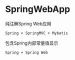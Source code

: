 # SpringWebApp

纯注解Spring Web应用

    Spring + SpringMVC + Mybatis
    
包含Spring内部常量值显示

    Spring + Spring Web